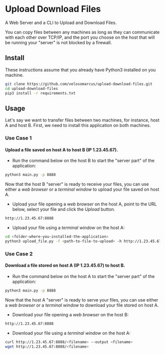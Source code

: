 # Upload Download Files
A Web Server and a CLI to Upload and Download Files.

You can copy files between any machines as long as 
they can communicate with each other over TCP/IP, 
and the port you choose on the host that will be 
running your "server" is not blocked by a firewall.

## Install

These instructions assume that you already have Python3 installed on you machine.

```bash
git clone https://github.com/velosomarcus/upload-download-files.git
cd upload-download-files
pip3 install -r requirements.txt
```


## Usage

Let's say we want to transfer files between two machines, 
for instance, host A and host B.
First, we need to install this application on both machines.

### Use Case 1 
#### Upload a file saved on host A to host B (IP 1.23.45.67).

- Run the command below on the host B to start the 
  "server part" of the application:
```bash
python3 main.py -p 8888
```

Now that the host B "server" is ready to receive your files, 
you can use either a *web browser* or a *terminal window* to 
upload your file saved on host A.

- Upload your file opening a *web browser* on the host A, point to the URL below, select your file and click the *Upload* button.
```bash
http://1.23.45.67:8888
```
- Upload your file using a *terminal window* on the host A:
```bash
cd <folder-where-you-installed-the-application>
python3 upload_file.py -f <path-to-file-to-upload> -h http://1.23.45.67:8888
```

### Use Case 2 
#### Download a file stored on host A (IP 1.23.45.67) to host B.

- Run the command below on the host A to start the 
  "server part" of the application:
```bash
python3 main.py -p 8888
```

Now that the host A "server" is ready to serve your files, 
you can use either a *web browser* or a *terminal window* to 
download your file stored on host A.

- Download your file opening a *web browser* on the host B:
```bash
http://1.23.45.67:8888
```
- Download your file using a *terminal window* on the host A:
```bash
curl http://1.23.45.67:8888/<filename> --output <filename>
wget http://1.23.45.67:8888/<filename>
```
